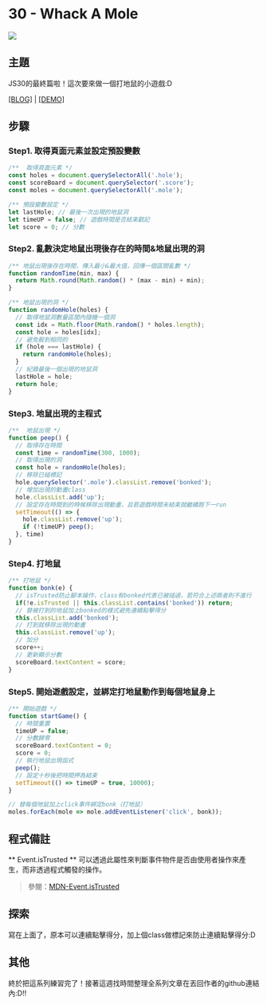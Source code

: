 # 30 - Whack A Mole

![](https://guahsu.io/2017/11/JavaScript30-30-Whack-A-Mole/demo30.gif)

## **主題**
JS30的最終篇啦！這次要來做一個打地鼠的小遊戲:D

[[BLOG]](https://guahsu.io/2017/11/JavaScript30-30-Whack-A-Mole/) | [[DEMO]](https://guahsu.io/JavaScript30/30_Whack-A-Mole/index-GuaHsu.html)


## **步驟**
### Step1. 取得頁面元素並設定預設變數
```javascript
/**  取得頁面元素 */
const holes = document.querySelectorAll('.hole');
const scoreBoard = document.querySelector('.score');
const moles = document.querySelectorAll('.mole');

/** 預設變數設定 */
let lastHole; // 最後一次出現的地鼠洞
let timeUP = false; // 遊戲時間是否結束戳記
let score = 0; // 分數
```

### Step2. 亂數決定地鼠出現後存在的時間&地鼠出現的洞
```javascript
/** 地鼠出現後存在時間，傳入最小&最大值，回傳一個區間亂數 */
function randomTime(min, max) {
  return Math.round(Math.random() * (max - min) + min);
}

/** 地鼠出現的洞 */
function randomHole(holes) {
  // 取得地鼠洞數量區間內隨機一個洞
  const idx = Math.floor(Math.random() * holes.length);
  const hole = holes[idx];
  // 避免骰到相同的
  if (hole === lastHole) {
    return randomHole(holes);
  }
  // 紀錄最後一個出現的地鼠洞
  lastHole = hole;
  return hole;
}
```

### Step3. 地鼠出現的主程式
```javascript
/**  地鼠出現 */
function peep() {
  // 取得存在時間
  const time = randomTime(300, 1000);
  // 取得出現的洞
  const hole = randomHole(holes);
  // 移除已槌標記
  hole.querySelector('.mole').classList.remove('bonked');
  // 增加出現的動畫class
  hole.classList.add('up');
  // 設定存在時間到的時候移除出現動畫，且若遊戲時間未結束就繼續跑下一run
  setTimeout(() => {
    hole.classList.remove('up');
    if (!timeUP) peep();
  }, time)
}
```

### Step4. 打地鼠
```javascript
/** 打地鼠 */
function bonk(e) {
  // isTrusted防止腳本操作，class有bonked代表已被搥過，若符合上述兩者則不進行
  if(!e.isTrusted || this.classList.contains('bonked')) return;
  // 替被打到的地鼠加上bonked的樣式避免連續點擊得分
  this.classList.add('bonked'); 
  // 打到就移除出現的動畫
  this.classList.remove('up');
  // 加分
  score++;
  // 更新顯示分數
  scoreBoard.textContent = score;
}
```

### Step5. 開始遊戲設定，並綁定打地鼠動作到每個地鼠身上
```javascript
/** 開始遊戲 */
function startGame() {
  // 時間重置
  timeUP = false;
  // 分數歸零
  scoreBoard.textContent = 0;
  score = 0;
  // 執行地鼠出現函式
  peep();
  // 設定十秒後把時間押為結束
  setTimeout(() => timeUP = true, 10000);
}

// 替每個地鼠加上click事件綁定bonk（打地鼠）
moles.forEach(mole => mole.addEventListener('click', bonk));
```

## 程式備註
** Event.isTrusted **
可以透過此屬性來判斷事件物件是否由使用者操作來產生，而非透過程式觸發的操作。
>參閱：[MDN-Event.isTrusted](https://developer.mozilla.org/en-US/docs/Web/API/Event/isTrusted)

## 探索
寫在上面了，原本可以連續點擊得分，加上個class做標記來防止連續點擊得分:D

## 其他
終於把這系列練習完了！接著這週找時間整理全系列文章在丟回作者的github連結內:D!!